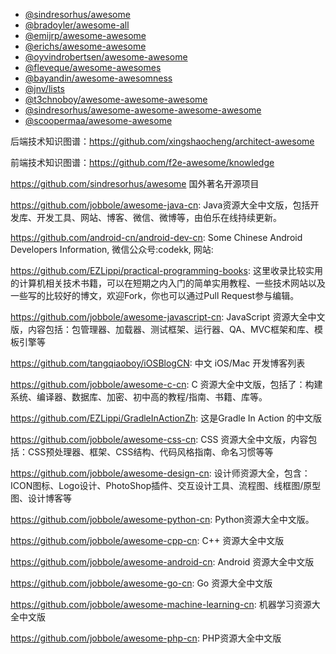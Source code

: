 
- [@sindresorhus/awesome](https://github.com/sindresorhus/awesome)
- [@bradoyler/awesome-all](https://github.com/bradoyler/awesome-all)
- [@emijrp/awesome-awesome](https://github.com/emijrp/awesome-awesome)
- [@erichs/awesome-awesome](https://github.com/erichs/awesome-awesome)
- [@oyvindrobertsen/awesome-awesome](https://github.com/oyvindrobertsen/awesome-awesome)
- [@fleveque/awesome-awesomes](https://github.com/fleveque/awesome-awesomes)
- [@bayandin/awesome-awesomness](https://github.com/bayandin/awesome-awesomeness)
- [@jnv/lists](https://github.com/jnv/lists)
- [@t3chnoboy/awesome-awesome-awesome](https://github.com/t3chnoboy/awesome-awesome-awesome)
- [@sindresorhus/awesome-awesome-awesome-awesome](https://github.com/sindresorhus/awesome-awesome-awesome-awesome)
- [@scoopermaa/awesome-awesome](https://github.com/coopermaa/awesome-awesome)


后端技术知识图谱：https://github.com/xingshaocheng/architect-awesome

前端技术知识图谱：https://github.com/f2e-awesome/knowledge


https://github.com/sindresorhus/awesome   国外著名开源项目

https://github.com/jobbole/awesome-java-cn: Java资源大全中文版，包括开发库、开发工具、网站、博客、微信、微博等，由伯乐在线持续更新。

https://github.com/android-cn/android-dev-cn: Some Chinese Android Developers Information, 微信公众号:codekk, 网站:

https://github.com/EZLippi/practical-programming-books: 这里收录比较实用的计算机相关技术书籍，可以在短期之内入门的简单实用教程、一些技术网站以及一些写的比较好的博文，欢迎Fork，你也可以通过Pull Request参与编辑。

https://github.com/jobbole/awesome-javascript-cn: JavaScript 资源大全中文版，内容包括：包管理器、加载器、测试框架、运行器、QA、MVC框架和库、模板引擎等

https://github.com/tangqiaoboy/iOSBlogCN: 中文 iOS/Mac 开发博客列表

https://github.com/jobbole/awesome-c-cn: C 资源大全中文版，包括了：构建系统、编译器、数据库、加密、初中高的教程/指南、书籍、库等。

https://github.com/EZLippi/GradleInActionZh: 这是Gradle In Action 的中文版

https://github.com/jobbole/awesome-css-cn: CSS 资源大全中文版，内容包括：CSS预处理器、框架、CSS结构、代码风格指南、命名习惯等等

https://github.com/jobbole/awesome-design-cn: 设计师资源大全，包含：ICON图标、Logo设计、PhotoShop插件、交互设计工具、流程图、线框图/原型图、设计博客等

https://github.com/jobbole/awesome-python-cn: Python资源大全中文版。

https://github.com/jobbole/awesome-cpp-cn: C++ 资源大全中文版 

https://github.com/jobbole/awesome-android-cn: Android 资源大全中文版

https://github.com/jobbole/awesome-go-cn: Go 资源大全中文版

https://github.com/jobbole/awesome-machine-learning-cn: 机器学习资源大全中文版

https://github.com/jobbole/awesome-php-cn: PHP资源大全中文版
